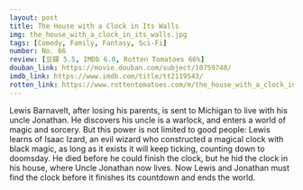 ```yaml
---
layout: post 
title: The House with a Clock in Its Walls
img: the_house_with_a_clock_in_its_walls.jpg
tags: [Comedy, Family, Fantasy, Sci-Fi]
number: No. 66
review: [豆瓣 5.5, IMDb 6.0, Rotten Tomatoes 66%]
douban_link: https://movie.douban.com/subject/10759740/
imdb_link: https://www.imdb.com/title/tt2119543/
rotten_link: https://www.rottentomatoes.com/m/the_house_with_a_clock_in_its_walls
---
```


Lewis Barnavelt, after losing his parents, is sent to Michigan to live with his uncle Jonathan. He discovers his uncle is a warlock, and enters a world of magic and sorcery. But this power is not limited to good people: Lewis learns of Isaac Izard, an evil wizard who constructed a magical clock with black magic, as long as it exists it will keep ticking, counting down to doomsday. He died before he could finish the clock, but he hid the clock in his house, where Uncle Jonathan now lives. Now Lewis and Jonathan must find the clock before it finishes its countdown and ends the world.